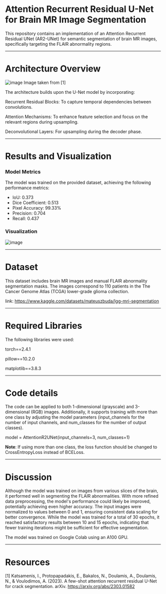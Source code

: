 # Attention Recurrent Residual U-Net for Brain MR Image Segmentation
This repository contains an implementation of an Attention Recurrent Residual UNet (AR2-UNet) for semantic segmentation of brain MR images, specifically targeting the FLAIR abnormality regions.

--------------------------------------------------------------------------------------------------------------------------------
# Architecture Overview

![image](https://github.com/user-attachments/assets/aa60dece-c2ef-4df5-af34-1efcb9bc7d14)
Image taken from [1]

The architecture builds upon the U-Net model by incorporating:

Recurrent Residual Blocks: To capture temporal dependencies between convolutions.

Attention Mechanisms: To enhance feature selection and focus on the relevant regions during upsampling.

Deconvolutional Layers: For upsampling during the decoder phase.

--------------------------------------------------------------------------------------------------------------------------------

# Results and Visualization

### Model Metrics 
The model was trained on the provided dataset, achieving the following performance metrics:

* IoU: 0.373
* Dice Coefficient: 0.513
* Pixel Accuracy: 99.33%
* Precision: 0.704
* Recall: 0.437

### Visualization

![image](https://github.com/user-attachments/assets/4a5f2532-ec2e-489d-af05-e5efb5cf0aea)


--------------------------------------------------------------------------------------------------------------------------------

# Dataset
 
This dataset includes brain MR images and manual FLAIR abnormality segmentation masks. The images correspond to 110 patients in the The Cancer Genome Atlas (TCGA) lower-grade glioma collection.

link: https://www.kaggle.com/datasets/mateuszbuda/lgg-mri-segmentation

--------------------------------------------------------------------------------------------------------------------------------

# Required Libraries
The following libraries were used:

torch==2.4.1

pillow==10.2.0

matplotlib==3.8.3

--------------------------------------------------------------------------------------------------------------------------------

# Code details

The code can be applied to both 1-dimensional (grayscale) and 3-dimensional (RGB) images. Additionally, it supports training with more than one class by adjusting the model parameters (input_channels for the number of input channels, and num_classes for the number of output classes).

model = AttentionR2UNet(input_channels=3, num_classes=1)

**Note**: If using more than one class, the loss function should be changed to CrossEntropyLoss instead of BCELoss.

--------------------------------------------------------------------------------------------------------------------------------

# Discussion 

Although the model was trained on images from various slices of the brain, it performed well in segmenting the FLAIR abnormalities. With more refined data preprocessing, the model's performance could likely be improved, potentially achieving even higher accuracy. The input images were normalized to values between 0 and 1, ensuring consistent data scaling for better convergence. While the model was trained for a total of 30 epochs, it reached satisfactory results between 10 and 15 epochs, indicating that fewer training iterations might be sufficient for effective segmentation.

The model was trained on Google Colab using an A100 GPU.

--------------------------------------------------------------------------------------------------------------------------------

# Resources

[1] Katsamenis, I., Protopapadakis, E., Bakalos, N., Doulamis, A., Doulamis, N., & Voulodimos, A. (2023). A few-shot attention recurrent residual U-Net for crack segmentation. arXiv. https://arxiv.org/abs/2303.01582
